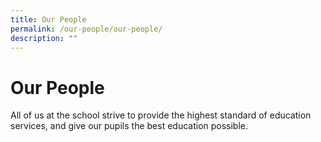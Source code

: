 ```yaml
---
title: Our People
permalink: /our-people/our-people/
description: ""
---
```


Our People
==========

All of us at the school strive to provide the highest standard of education services, and give our pupils the best education possible.